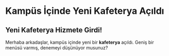 # Kampüs İçinde Yeni Kafeterya Açıldı

## Yeni Kafeterya Hizmete Girdi!

Merhaba arkadaşlar, kampüs içinde yeni bir **kafeterya** açıldı. Geniş bir menüsü varmış, denemeyi düşünüyor musunuz?
